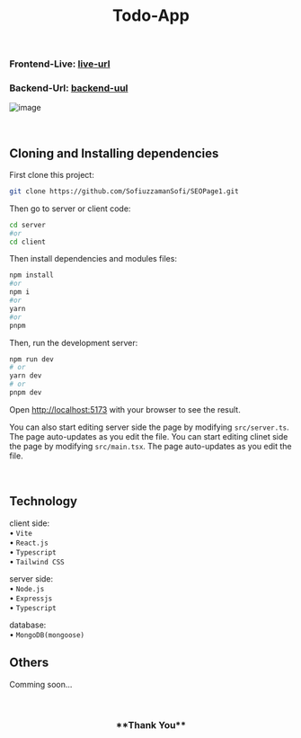 <h1 align="center">
Todo-App
</h1>

<br/>

### Frontend-Live: [live-url](https://todo-seo-page1.vercel.app)

### Backend-Url: [backend-uul](https://prayer-todo-server-via-cli.vercel.app)

![image](https://github.com/SofiuzzamanSofi/SEOPage1/assets/108426827/07ee42fc-58f8-409a-8083-01c55db868b1)


<br/>

## Cloning and Installing dependencies

First clone this project:

```bash
git clone https://github.com/SofiuzzamanSofi/SEOPage1.git
```
Then go to server or client code:

```bash
cd server
#or
cd client
```

Then install dependencies and modules files:

```bash
npm install
#or
npm i
#or
yarn
#or
pnpm
```

Then, run the development server:

```bash
npm run dev
# or
yarn dev
# or
pnpm dev
```

Open [http://localhost:5173](http://localhost:5173) with your browser to see the result.

You can also start editing server side the page by modifying `src/server.ts`. The page auto-updates as you edit the file.
You can start editing clinet side the page by modifying `src/main.tsx`. The page auto-updates as you edit the file.

<br/>

## Technology


client side:
<br> • `Vite`
<br> • `React.js`
<br> • `Typescript`
<br> • `Tailwind CSS`

server side:
<br> • `Node.js`
<br> • `Expressjs`
<br> • `Typescript`

database:
<br> • `MongoDB(mongoose)`

## Others

Comming soon...

<br/>

<h3 align="center">
**Thank You**
</h3>
